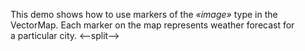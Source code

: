 This demo shows how to&nbsp;use markers of&nbsp;the _&laquo;image&raquo;_ type in&nbsp;the VectorMap. Each marker on&nbsp;the map represents weather forecast for a&nbsp;particular city.
<--split-->